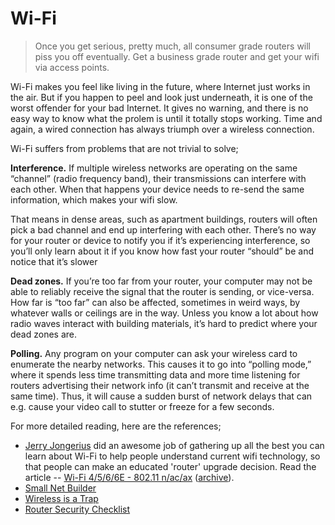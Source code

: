 # Wi-Fi

> Once you get serious, pretty much, all consumer grade routers will piss you off eventually. Get a business grade router and get your wifi via access points.

Wi-Fi makes you feel like living in the future, where Internet just works in the air. But if you happen to peel and look just underneath, it is one of the worst offender for your bad Internet. It gives no warning, and there is no easy way to know what the prolem is until it totally stops working. Time and again, a wired connection has always triumph over a wireless connection.

Wi-Fi suffers from problems that are not trivial to solve;

__Interference.__ If multiple wireless networks are operating on the same “channel” (radio frequency band), their transmissions can interfere with each other. When that happens your device needs to re-send the same information, which makes your wifi slow.

That means in dense areas, such as apartment buildings, routers will often pick a bad channel and end up interfering with each other. There’s no way for your router or device to notify you if it’s experiencing interference, so you’ll only learn about it if you know how fast your router “should” be and notice that it’s slower

__Dead zones.__ If you’re too far from your router, your computer may not be able to reliably receive the signal that the router is sending, or vice-versa. How far is “too far” can also be affected, sometimes in weird ways, by whatever walls or ceilings are in the way. Unless you know a lot about how radio waves interact with building materials, it’s hard to predict where your dead zones are.

__Polling.__ Any program on your computer can ask your wireless card to enumerate the nearby networks. This causes it to go into “polling mode,” where it spends less time transmitting data and more time listening for routers advertising their network info (it can’t transmit and receive at the same time). Thus, it will cause a sudden burst of network delays that can e.g. cause your video call to stutter or freeze for a few seconds.

For more detailed reading, here are the references;

- [Jerry Jongerius](https://www.duckware.com/support/about.html) did an awesome job of gathering up all the best you can learn about Wi-Fi to help people understand current wifi technology, so that people can make an educated 'router' upgrade decision. Read the article -- [Wi-Fi 4/5/6/6E - 802.11 n/ac/ax](https://www.duckware.com/tech/wifi-in-the-us.html) ([archive](https://archive.ph/JwuHR)).
- [Small Net Builder](https://www.smallnetbuilder.com)
- [Wireless is a Trap](https://www.benkuhn.net/wireless/)
- [Router Security Checklist](https://routersecurity.org/checklist.php)